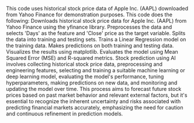 This code uses historical stock price data of Apple Inc. (AAPL) downloaded from Yahoo Finance for demonstration purposes.
This code does the following:
Downloads historical stock price data for Apple Inc. (AAPL) from Yahoo Finance using the yfinance library.
Preprocesses the data and selects 'Days' as the feature and 'Close' price as the target variable.
Splits the data into training and testing sets.
Trains a Linear Regression model on the training data.
Makes predictions on both training and testing data.
Visualizes the results using matplotlib.
Evaluates the model using Mean Squared Error (MSE) and R-squared metrics.
Stock prediction using AI involves collecting historical stock price data, preprocessing and engineering features, selecting and training a suitable machine learning or deep learning model, evaluating the model's performance, tuning hyperparameters, making predictions on new data, and monitoring and updating the model over time. This process aims to forecast future stock prices based on past market behavior and relevant external factors, but it's essential to recognize the inherent uncertainty and risks associated with predicting financial markets accurately, emphasizing the need for caution and continuous refinement in prediction models.
